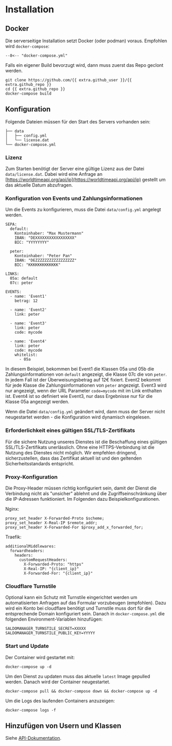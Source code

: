 # Installation

## Docker

Die serverseitige Installation setzt Docker (oder podman) voraus. Empfohlen wird `docker-compose`:

``` 
--8<-- "docker-compose.yml"
```

Falls ein eigener Build bevorzugt wird, dann muss zuerst das Repo geclont werden.

```
git clone https://github.com/{{ extra.github_user }}/{{ extra.github_repo }}
cd {{ extra.github_repo }}
docker-compose build
```

## Konfiguration

Folgende Dateien müssen für den Start des Servers vorhanden sein:

```
├── data
│   ├── config.yml
│   └── license.dat
└── docker-compose.yml

```

### Lizenz

Zum Starten benötigt der Server eine gültige Lizenz aus der Datei `data/license.dat`. Dabei wird eine Anfrage an [https://worldtimeapi.org/api/ip](https://worldtimeapi.org/api/ip) gestellt um das aktuelle Datum abzufragen.

### Konfiguration von Events und Zahlungsinformationen <a id="event-config"></a>

Um die Events zu konfigurieren, muss die Datei `data/config.yml` angelegt werden.
```
SEPA:
  default:
    Kontoinhaber: "Max Mustermann"
    IBAN: "DEXXXXXXXXXXXXXXXXX"
    BIC: "YYYYYYYY"

  peter:
    Kontoinhaber: "Peter Pan"
    IBAN: "DEZZZZZZZZZZZZZZZZZ"
    BIC: "KKKKKKKKKKKKK"

LINKS:
  05a: default
  07c: peter

EVENTS:
  - name: 'Event1'
    betrag: 12

  - name: 'Event2'
    link: peter

  - name: 'Event3'
    link: peter
    code: mycode

  - name: 'Event4'
    link: peter
    code: mycode
    whitelist:
      - 05a
```
In diesem Beispiel, bekommen bei Event1 die Klassen 05a und 05b die Zahlungsinformationen von `default` angezeigt, die Klasse 07c die von `peter`. In jedem Fall ist der Überweisungsbetrag auf 12€ fixiert. Event2 bekommt für jede Klasse die Zahlungsinformationen von `peter` angezeigt. Event3 wird nur angezeigt, wenn der URL Parameter `code=mycode` mit im Link enthalten ist. Event4 ist so definiert wie Event3, nur dass Ergebnisse nur für die Klasse 05a angezeigt werden.

Wenn die Datei `data/config.yml` geändert wird, dann muss der Server nicht neugestartet werden - die Konfiguration wird dynamisch eingelesen. 

### Erforderlichkeit eines gültigen SSL/TLS-Zertifikats

Für die sichere Nutzung unseres Dienstes ist die Beschaffung eines gültigen SSL/TLS-Zertifikats unerlässlich. Ohne eine HTTPS-Verbindung ist die Nutzung des Dienstes nicht möglich. Wir empfehlen dringend, sicherzustellen, dass das Zertifikat aktuell ist und den geltenden Sicherheitsstandards entspricht.

### Proxy-Konfiguration

Die Proxy-Header müssen richtig konfiguriert sein, damit der Dienst die Verbindung nicht als "unsicher" ablehnt und die Zugriffseinschränkung über die IP-Adressen funktioniert. Im Folgenden dazu Beispielkonfigurationen.

Nginx:
```
proxy_set_header X-Forwarded-Proto $scheme;
proxy_set_header X-Real-IP $remote_addr;
proxy_set_header X-Forwarded-For $proxy_add_x_forwarded_for;
```

Traefik:
```
additionalMiddlewares:
  forwardheaders:
    headers:
      customRequestHeaders:
        X-Forwarded-Proto: "https"
        X-Real-IP: "{client_ip}"
        X-Forwarded-For: "{client_ip}"
```

### Cloudflare Turnstile

Optional kann ein Schutz mit Turnstile eingerichtet werden um automatisierten Anfragen auf das Formular vorzubeugen (empfohlen). Dazu wird ein Konto bei cloudflare benötigt und Turnstile muss dort für die entsprechende Domain konfiguriert sein. Danach in `docker-compose.yml` die folgenden Environment-Variablen hinzufügen:

```
SALDOMANAGER_TURNSTILE_SECRET=XXXXX
SALDOMANAGER_TURNSTILE_PUBLIC_KEY=YYYYY
```

### Start und Update

Der Container wird gestartet mit:

```
docker-compose up -d
```

Um den Dienst zu updaten muss das aktuelle `latest` Image gepulled werden. Danach wird der Container neugestartet.

```
docker-compose pull && docker-compose down && docker-compose up -d
```

Um die Logs des laufenden Containers anzuzeigen:

```
docker-compose logs -f
```

## Hinzufügen von Usern und Klassen

Siehe [API-Dokumentation](api.md).